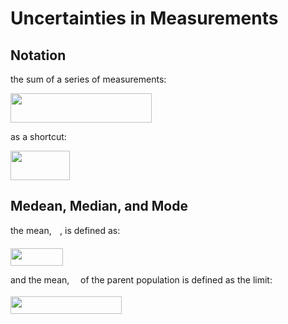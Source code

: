 
# Uncertainties in Measurements


## Notation

the sum of a series of measurements:


<img src="/chapter_1/tex/9940464e32600431920aa81d1de2d4fc.svg?invert_in_darkmode&sanitize=true" align=middle width=226.23279359999992pt height=46.9590792pt/>

as a shortcut:

<img src="/chapter_1/tex/6bd7cbedf6e3a6a7f8c46f22b2abadb6.svg?invert_in_darkmode&sanitize=true" align=middle width=94.95706109999999pt height=46.9590792pt/>



## Medean, Median, and Mode



the mean, <img src="/chapter_1/tex/33717a96ef162d4ca3780ca7d161f7ad.svg?invert_in_darkmode&sanitize=true" align=middle width=9.39498779999999pt height=18.666631500000015pt/>, is defined as:

<img src="/chapter_1/tex/a0b67327bd1ee3fc77662d5351c0d451.svg?invert_in_darkmode&sanitize=true" align=middle width=83.78078445pt height=27.77565449999998pt/>


and the mean, <img src="/chapter_1/tex/07617f9d8fe48b4a7b3f523d6730eef0.svg?invert_in_darkmode&sanitize=true" align=middle width=9.90492359999999pt height=14.15524440000002pt/> of the parent population is defined as the limit:

<img src="/chapter_1/tex/2ea07164e3a1ebf4f0c4c3871f54f95a.svg?invert_in_darkmode&sanitize=true" align=middle width=177.73810229999998pt height=27.77565449999998pt/>
